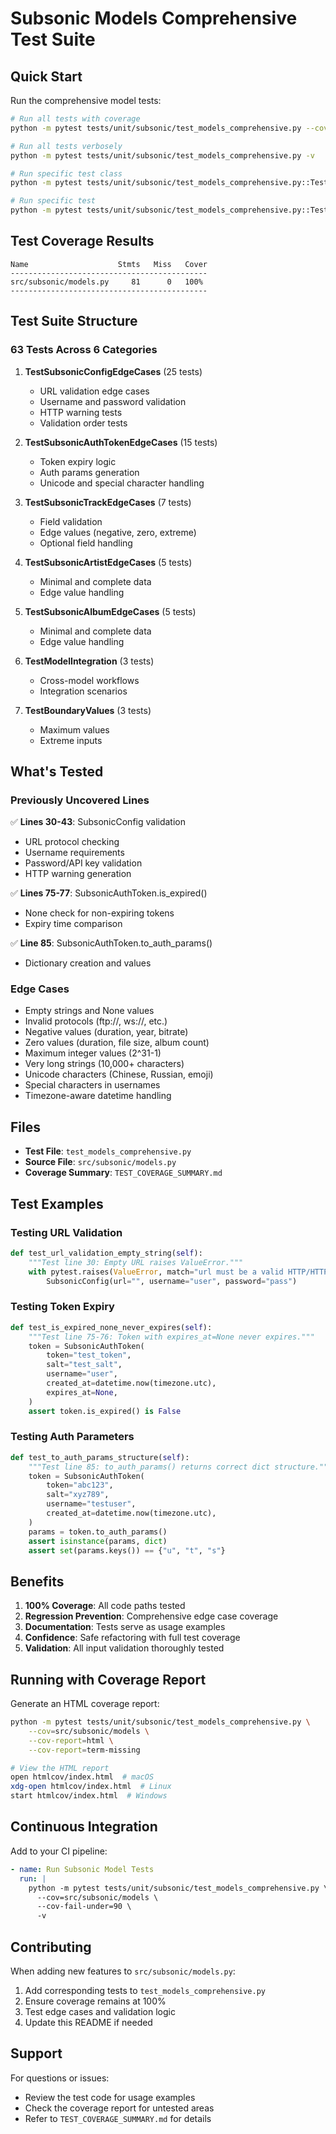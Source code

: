 # Subsonic Models Comprehensive Test Suite

## Quick Start

Run the comprehensive model tests:

```bash
# Run all tests with coverage
python -m pytest tests/unit/subsonic/test_models_comprehensive.py --cov=src/subsonic/models --cov-report=term-missing

# Run all tests verbosely
python -m pytest tests/unit/subsonic/test_models_comprehensive.py -v

# Run specific test class
python -m pytest tests/unit/subsonic/test_models_comprehensive.py::TestSubsonicConfigEdgeCases -v

# Run specific test
python -m pytest tests/unit/subsonic/test_models_comprehensive.py::TestSubsonicConfigEdgeCases::test_url_validation_empty_string -v
```

## Test Coverage Results

```
Name                    Stmts   Miss   Cover
--------------------------------------------
src/subsonic/models.py     81      0   100%
--------------------------------------------
```

## Test Suite Structure

### 63 Tests Across 6 Categories

1. **TestSubsonicConfigEdgeCases** (25 tests)
   - URL validation edge cases
   - Username and password validation
   - HTTP warning tests
   - Validation order tests

2. **TestSubsonicAuthTokenEdgeCases** (15 tests)
   - Token expiry logic
   - Auth params generation
   - Unicode and special character handling

3. **TestSubsonicTrackEdgeCases** (7 tests)
   - Field validation
   - Edge values (negative, zero, extreme)
   - Optional field handling

4. **TestSubsonicArtistEdgeCases** (5 tests)
   - Minimal and complete data
   - Edge value handling

5. **TestSubsonicAlbumEdgeCases** (5 tests)
   - Minimal and complete data
   - Edge value handling

6. **TestModelIntegration** (3 tests)
   - Cross-model workflows
   - Integration scenarios

7. **TestBoundaryValues** (3 tests)
   - Maximum values
   - Extreme inputs

## What's Tested

### Previously Uncovered Lines

✅ **Lines 30-43**: SubsonicConfig validation
- URL protocol checking
- Username requirements
- Password/API key validation
- HTTP warning generation

✅ **Lines 75-77**: SubsonicAuthToken.is_expired()
- None check for non-expiring tokens
- Expiry time comparison

✅ **Line 85**: SubsonicAuthToken.to_auth_params()
- Dictionary creation and values

### Edge Cases

- Empty strings and None values
- Invalid protocols (ftp://, ws://, etc.)
- Negative values (duration, year, bitrate)
- Zero values (duration, file size, album count)
- Maximum integer values (2^31-1)
- Very long strings (10,000+ characters)
- Unicode characters (Chinese, Russian, emoji)
- Special characters in usernames
- Timezone-aware datetime handling

## Files

- **Test File**: `test_models_comprehensive.py`
- **Source File**: `src/subsonic/models.py`
- **Coverage Summary**: `TEST_COVERAGE_SUMMARY.md`

## Test Examples

### Testing URL Validation
```python
def test_url_validation_empty_string(self):
    """Test line 30: Empty URL raises ValueError."""
    with pytest.raises(ValueError, match="url must be a valid HTTP/HTTPS URL"):
        SubsonicConfig(url="", username="user", password="pass")
```

### Testing Token Expiry
```python
def test_is_expired_none_never_expires(self):
    """Test line 75-76: Token with expires_at=None never expires."""
    token = SubsonicAuthToken(
        token="test_token",
        salt="test_salt",
        username="user",
        created_at=datetime.now(timezone.utc),
        expires_at=None,
    )
    assert token.is_expired() is False
```

### Testing Auth Parameters
```python
def test_to_auth_params_structure(self):
    """Test line 85: to_auth_params() returns correct dict structure."""
    token = SubsonicAuthToken(
        token="abc123",
        salt="xyz789",
        username="testuser",
        created_at=datetime.now(timezone.utc),
    )
    params = token.to_auth_params()
    assert isinstance(params, dict)
    assert set(params.keys()) == {"u", "t", "s"}
```

## Benefits

1. **100% Coverage**: All code paths tested
2. **Regression Prevention**: Comprehensive edge case coverage
3. **Documentation**: Tests serve as usage examples
4. **Confidence**: Safe refactoring with full test coverage
5. **Validation**: All input validation thoroughly tested

## Running with Coverage Report

Generate an HTML coverage report:

```bash
python -m pytest tests/unit/subsonic/test_models_comprehensive.py \
    --cov=src/subsonic/models \
    --cov-report=html \
    --cov-report=term-missing

# View the HTML report
open htmlcov/index.html  # macOS
xdg-open htmlcov/index.html  # Linux
start htmlcov/index.html  # Windows
```

## Continuous Integration

Add to your CI pipeline:

```yaml
- name: Run Subsonic Model Tests
  run: |
    python -m pytest tests/unit/subsonic/test_models_comprehensive.py \
      --cov=src/subsonic/models \
      --cov-fail-under=90 \
      -v
```

## Contributing

When adding new features to `src/subsonic/models.py`:

1. Add corresponding tests to `test_models_comprehensive.py`
2. Ensure coverage remains at 100%
3. Test edge cases and validation logic
4. Update this README if needed

## Support

For questions or issues:
- Review the test code for usage examples
- Check the coverage report for untested areas
- Refer to `TEST_COVERAGE_SUMMARY.md` for details

